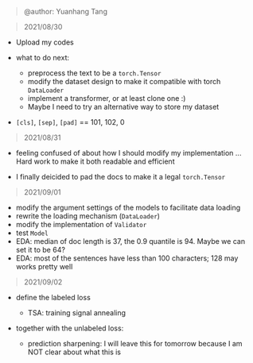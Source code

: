 > @author: Yuanhang Tang

> 2021/08/30
- Upload my codes
- what to do next:
    - preprocess the text to be a `torch.Tensor`
    - modify the dataset design to make it compatible with torch `DataLoader`
    - implement a transformer, or at least clone one :)
    - Maybe I need to try an alternative way to store my dataset
    
- `[cls]`, `[sep]`, `[pad]` == 101, 102, 0

> 2021/08/31
- feeling confused of about how I should modify my implementation ... Hard work to make it
  both readable and efficient
  
- I finally deicided to pad the docs to make it a legal `torch.Tensor`

> 2021/09/01
- modify the argument settings of the models to facilitate data loading
- rewrite the loading mechanism (`DataLoader`)
- modify the implementation of `Validator`
- test `Model`
- EDA: median of doc length is 37, the 0.9 quantile is 94. Maybe we can set it to be 64?
- EDA: most of the sentences have less than 100 characters; 128 may works pretty well

> 2021/09/02
- define the labeled loss
  - TSA: training signal annealing
    
- together with the unlabeled loss:
  - prediction sharpening: I will leave this for tomorrow because I am NOT clear about what this is